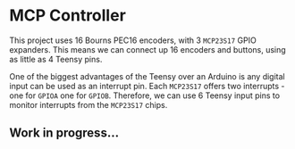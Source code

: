 # MCP Controller

This project uses 16 Bourns PEC16 encoders, with 3 `MCP23S17` GPIO expanders. This means we can connect up 16 encoders and buttons, using as little as 4 Teensy pins.

One of the biggest advantages of the Teensy over an Arduino is any digital input can be used as an interrupt pin. Each `MCP23S17` offers two interrupts - one for `GPIOA` one for `GPIOB`. Therefore, we can use 6 Teensy input pins to monitor interrupts from the `MCP23S17` chips.

## Work in progress...

